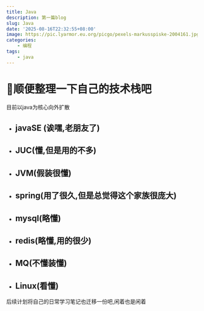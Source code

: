 ```yaml
---
title: Java
description: 第一篇blog
slug: Java
date: '2025-08-16T22:32:55+08:00'
image: https://pic.lyarmor.eu.org/picgo/pexels-markusspiske-2004161.jpg
categories:
    - 编程
tags:
    - java
---
```



# 🚀顺便整理一下自己的技术栈吧

目前以java为核心向外扩散
- ## javaSE (诶嘿,老朋友了)
- ## JUC(懂,但是用的不多)
- ## JVM(假装很懂)
- ## spring(用了很久,但是总觉得这个家族很庞大)
- ## mysql(略懂)
- ## redis(略懂,用的很少)
- ## MQ(不懂装懂)
- ## Linux(看懂)

后续计划将自己的日常学习笔记也迁移一份吧,闲着也是闲着
